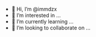 - 👋 Hi, I’m @immdzx
- 👀 I’m interested in ...
- 🌱 I’m currently learning ...
- 💞️ I’m looking to collaborate on ...


